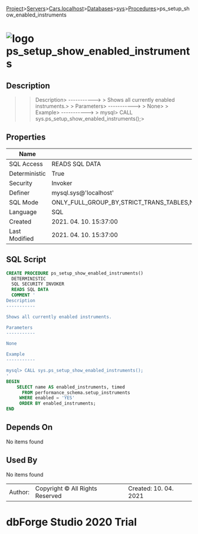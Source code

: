 [Project](../../../../../startpage.md)>[Servers](../../../../Servers.md)>[Cars.localhost](../../../Cars.localhost.md)>[Databases](../../Databases.md)>[sys](../sys.md)>[Procedures](Procedures.md)>ps_setup_show_enabled_instruments


# ![logo](../../../../../Images/procedure64.svg) ps_setup_show_enabled_instruments

## <a name="#Description"></a>Description
> > Description> -----------> > Shows all currently enabled instruments.> > Parameters> -----------> > None> > Example> -----------> > mysql> CALL sys.ps_setup_show_enabled_instruments();> 
## <a name="#Properties"></a>Properties
|Name|Value|
|---|---|
|SQL Access|READS SQL DATA|
|Deterministic|True|
|Security|Invoker|
|Definer|mysql.sys@'localhost'|
|SQL Mode|ONLY_FULL_GROUP_BY,STRICT_TRANS_TABLES,NO_ZERO_IN_DATE,NO_ZERO_DATE,ERROR_FOR_DIVISION_BY_ZERO,NO_ENGINE_SUBSTITUTION|
|Language|SQL|
|Created|2021. 04. 10. 15:37:00|
|Last Modified|2021. 04. 10. 15:37:00|


## <a name="#SqlScript"></a>SQL Script
```SQL
CREATE PROCEDURE ps_setup_show_enabled_instruments()
  DETERMINISTIC
  SQL SECURITY INVOKER
  READS SQL DATA
  COMMENT '
Description
-----------

Shows all currently enabled instruments.

Parameters
-----------

None

Example
-----------

mysql> CALL sys.ps_setup_show_enabled_instruments();
'
BEGIN
    SELECT name AS enabled_instruments, timed
      FROM performance_schema.setup_instruments
     WHERE enabled = 'YES'
     ORDER BY enabled_instruments;
END
```

## <a name="#DependsOn"></a>Depends On
No items found

## <a name="#UsedBy"></a>Used By
No items found

||||
|---|---|---|
|Author: |Copyright © All Rights Reserved|Created: 10. 04. 2021|
# dbForge Studio 2020 Trial